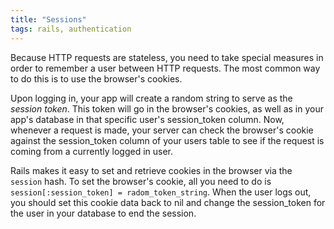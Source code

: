 ```yaml
---
title: "Sessions"
tags: rails, authentication
---
```


Because HTTP requests are stateless, you need to take  special measures in order to remember a user between HTTP requests. The most common way to do this is to use the browser's cookies. 

Upon logging in, your app will create a random string to serve as the <em>session token</em>. This token will go in the browser's cookies, as well as in your app's database in that specific user's session_token column. Now, whenever a request is made, your server can check the browser's cookie against the session_token column of your users table to see if the request is coming from a currently logged in user.

Rails makes it easy to set and retrieve cookies in the browser via the `session` hash. To set the browser's cookie, all you need to do is `session[:session_token] = radom_token_string`. When the user logs out, you should set this cookie data back to nil and change the session_token for the user in your database to end the session.